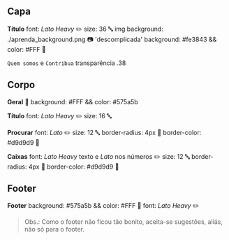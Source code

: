 ## Capa

**Título** font: _Lato Heavy_ :pencil2:
size: 36 :abc:
img background: ./aprenda_background.png :camera:
'descomplicada' background: #fe3843 && color: #FFF :art:

`Quem somos` e `Contribua` transparência .38

## Corpo
**Geral** :art: background: #FFF && color: #575a5b

**Título**
font: _Lato Heavy_ :pencil2:
size: 16 :abc:

**Procurar**
font: _Lato_ :pencil2:
size: 12 :abc:
border-radius: 4px :triangular_ruler:
border-color: #d9d9d9 :art:

**Caixas**
font: _Lato Heavy_ texto e _Lato_ nos números :pencil2:
size: 12 :abc:
border-radius: 4px :triangular_ruler:
border-color: #d9d9d9 :art:

## Footer
**Footer** background: #575a5b && color: #FFF :art:
font: _Lato Heavy_ :pencil2:
> Obs.: Como o footer não ficou tão bonito, aceita-se sugestões, aliás, não só para o footer.
